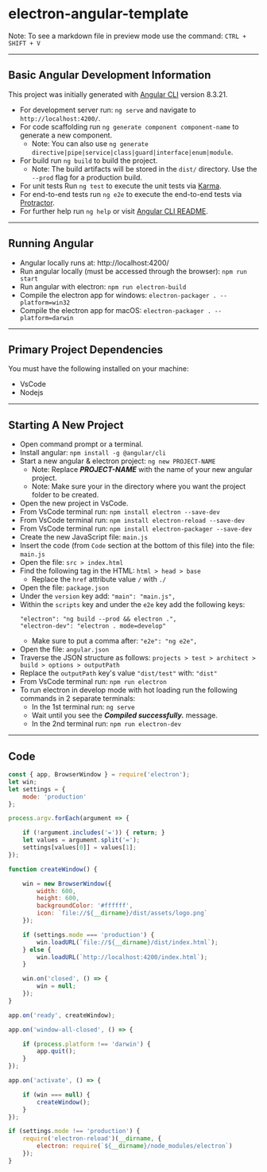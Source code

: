 # electron-angular-template

Note: To see a markdown file in preview mode use the command: `CTRL + SHIFT + V`

---

## Basic Angular Development Information

This project was initially generated with [Angular CLI](https://github.com/angular/angular-cli) version 8.3.21.

- For development server run: `ng serve` and navigate to `http://localhost:4200/`.
- For code scaffolding run `ng generate component component-name` to generate a new component.
    - Note: You can also use `ng generate directive|pipe|service|class|guard|interface|enum|module`.
- For build run `ng build` to build the project.
    - Note: The build artifacts will be stored in the `dist/` directory. Use the `--prod` flag for a production build.
- For unit tests Run `ng test` to execute the unit tests via [Karma](https://karma-runner.github.io).
- For end-to-end tests run `ng e2e` to execute the end-to-end tests via [Protractor](http://www.protractortest.org/).
- For further help run `ng help` or visit [Angular CLI README](https://github.com/angular/angular-cli/blob/master/README.md).

---

## Running Angular

- Angular locally runs at: http://localhost:4200/
- Run angular locally (must be accessed through the browser): `npm run start`
- Run angular with electron: `npm run electron-build`
- Compile the electron app for windows: `electron-packager . --platform=win32`
- Compile the electron app for macOS: `electron-packager . --platform=darwin`

---

## Primary Project Dependencies

You must have the following installed on your machine:
- VsCode
- Nodejs

---

## Starting A New Project

- Open command prompt or a terminal.
- Install angular: `npm install -g @angular/cli`
- Start a new angular & electron project: `ng new PROJECT-NAME`
    - Note: Replace ***PROJECT-NAME*** with the name of your new angular project.
    - Note: Make sure your in the directory where you want the project folder to be created.
- Open the new project in VsCode.
- From VsCode terminal run: `npm install electron --save-dev`
- From VsCode terminal run: `npm install electron-reload --save-dev`
- From VsCode terminal run: `npm install electron-packager --save-dev`
- Create the new JavaScript file: `main.js`
- Insert the code (from `Code` section at the bottom of this file) into the file: `main.js`
- Open the file: `src > index.html`
- Find the following tag in the HTML: `html > head > base`
    - Replace the `href` attribute value `/` with `./`
- Open the file: `package.json`
- Under the `version` key add: `"main": "main.js",`
- Within the `scripts` key and under the `e2e` key add the following keys: 
    ```
    "electron": "ng build --prod && electron .",
    "electron-dev": "electron . mode=develop"
    ```
    - Make sure to put a comma after: `"e2e": "ng e2e",`
- Open the file: `angular.json`
- Traverse the JSON structure as follows: `projects > test > architect > build > options > outputPath`
- Replace the `outputPath` key's value `"dist/test"` with: `"dist"`
- From VsCode terminal run: `npm run electron`
- To run electron in develop mode with hot loading run the following commands in 2 separate terminals:
    - In the 1st terminal run: `ng serve`
    - Wait until you see the ***Compiled successfully.*** message.
    - In the 2nd terminal run: `npm run electron-dev`
    
---

## Code

```javascript
const { app, BrowserWindow } = require('electron');
let win;
let settings = {
    mode: 'production'
};

process.argv.forEach(argument => {

    if (!argument.includes('=')) { return; }
    let values = argument.split('=');
    settings[values[0]] = values[1];
});

function createWindow() {

    win = new BrowserWindow({
        width: 600,
        height: 600,
        backgroundColor: '#ffffff',
        icon: `file://${__dirname}/dist/assets/logo.png`
    });

    if (settings.mode === 'production') {
        win.loadURL(`file://${__dirname}/dist/index.html`);
    } else {
        win.loadURL(`http://localhost:4200/index.html`);
    }

    win.on('closed', () => {
        win = null;
    });
}

app.on('ready', createWindow);

app.on('window-all-closed', () => {

    if (process.platform !== 'darwin') {
        app.quit();
    }
});

app.on('activate', () => {

    if (win === null) {
        createWindow();
    }
});

if (settings.mode !== 'production') {
    require('electron-reload')(__dirname, {
        electron: require(`${__dirname}/node_modules/electron`)
    });
}
```